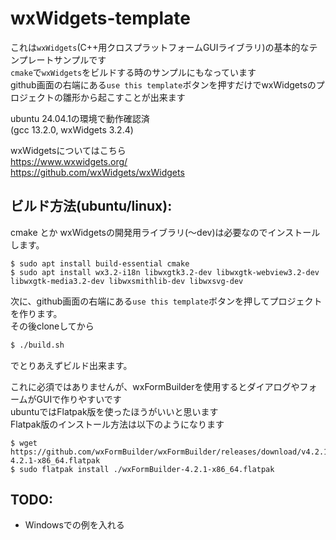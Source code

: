 # wxWidgets-template
これは`wxWidgets`(C++用クロスプラットフォームGUIライブラリ)の基本的なテンプレートサンプルです  
`cmake`で`wxWidgets`をビルドする時のサンプルにもなっています   
github画面の右端にある`use this template`ボタンを押すだけでwxWidgetsのプロジェクトの雛形から起こすことが出来ます  
  
ubuntu 24.04.1の環境で動作確認済  
(gcc 13.2.0, wxWidgets 3.2.4)  
  
wxWidgetsについてはこちら  
https://www.wxwidgets.org/  
https://github.com/wxWidgets/wxWidgets  



## ビルド方法(ubuntu/linux):

cmake とか wxWidgetsの開発用ライブラリ(〜dev)は必要なのでインストールします。
```
$ sudo apt install build-essential cmake
$ sudo apt install wx3.2-i18n libwxgtk3.2-dev libwxgtk-webview3.2-dev libwxgtk-media3.2-dev libwxsmithlib-dev libwxsvg-dev
```

次に、github画面の右端にある`use this template`ボタンを押してプロジェクトを作ります。  
その後cloneしてから  
```bash
$ ./build.sh
```
でとりあえずビルド出来ます。  
  
これに必須ではありませんが、wxFormBuilderを使用するとダイアログやフォームがGUIで作りやすいです  
ubuntuではFlatpak版を使ったほうがいいと思います  
Flatpak版のインストール方法は以下のようになります  
```
$ wget https://github.com/wxFormBuilder/wxFormBuilder/releases/download/v4.2.1/wxFormBuilder-4.2.1-x86_64.flatpak
$ sudo flatpak install ./wxFormBuilder-4.2.1-x86_64.flatpak
```

## TODO:
- Windowsでの例を入れる